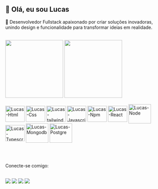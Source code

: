 ## 👋 Olá, eu sou Lucas

🚀 Desenvolvedor Fullstack apaixonado por criar soluções inovadoras, unindo design e funcionalidade para transformar ideias em realidade.<br><br>

<div>
  <a href="https://github.com/lucasmiguelabreu"></a>
  <img height="180em" src="https://github-readme-stats.vercel.app/api?username=lucasmiguelabreu&show_icons=true&theme=dracula">
  <img height="180em" src="https://github-readme-stats.vercel.app/api/top-langs/?username=lucasmiguelabreu&show_icons=true&theme=dracula">
</div>

<div style="display: inline_block"><br>
  <img align="center" alt="Lucas-Html" height="50" width="60" src="https://cdn.jsdelivr.net/gh/devicons/devicon@latest/icons/html5/html5-original.svg">
  <img align="center" alt="Lucas-Css" height="50" width="60" src="https://cdn.jsdelivr.net/gh/devicons/devicon@latest/icons/css3/css3-original.svg">
  <img align="center" alt="Lucas-tailwind" height="50" width="60" src="https://cdn.jsdelivr.net/gh/devicons/devicon@latest/icons/tailwindcss/tailwindcss-original.svg">
  <img align="center" alt="Lucas-Javascript" height="50" width="60" src="https://cdn.jsdelivr.net/gh/devicons/devicon@latest/icons/javascript/javascript-original.svg">
  <img align="center" alt="Lucas-Npm" height="50" width="60" src="https://cdn.jsdelivr.net/gh/devicons/devicon@latest/icons/npm/npm-original-wordmark.svg"> 
  <img align="center" alt="Lucas-React" height="50" width="60" src="https://cdn.jsdelivr.net/gh/devicons/devicon@latest/icons/react/react-original-wordmark.svg">
  <img align="center" alt="Lucas-Node" height="60" width="70" src="https://cdn.jsdelivr.net/gh/devicons/devicon@latest/icons/nodejs/nodejs-original-wordmark.svg">
  <img align="center" alt="Lucas-Typescript" height="50" width="60" src= "https://cdn.jsdelivr.net/gh/devicons/devicon@latest/icons/typescript/typescript-original.svg">
   <img align="center" alt="Lucas-Mongodb" height="60" width="70" src= "https://cdn.jsdelivr.net/gh/devicons/devicon@latest/icons/mongodb/mongodb-original-wordmark.svg">  
   <img align="center" alt="Lucas-Postgre" height="60" width="70" src= "https://cdn.jsdelivr.net/gh/devicons/devicon@latest/icons/postgresql/postgresql-original-wordmark.svg">
</div><br>

##

<br>
Conecte-se comigo:
<br><br>

<a href="https://www.linkedin.com/in/lucas-rodrigues-de-abreu/"><img src="https://img.shields.io/badge/LinkedIn-0077B5?style=for-the-badge&logo=linkedin&logoColor=white"></a> 
<a href=""><img src="https://img.shields.io/badge/Instagram-E4405F?style=for-the-badge&logo=instagram&logoColor=white"></a>
<a href=""><img src="https://img.shields.io/badge/Gmail-D14836?style=for-the-badge&logo=gmail&logoColor=white"></a>
<a href=""><img src="https://img.shields.io/badge/WhatsApp-25D366?style=for-the-badge&logo=whatsapp&logoColor=white"></a>




